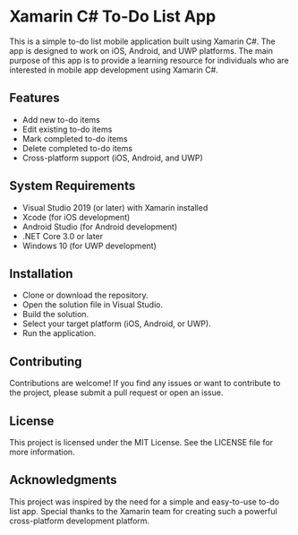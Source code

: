 # Xamarin C# To-Do List App

This is a simple to-do list mobile application built using Xamarin C#. The app is designed to work on iOS, Android, and UWP platforms. The main purpose of this app is to provide a learning resource for individuals who are interested in mobile app development using Xamarin C#.

<h2>Features</h2>

* Add new to-do items
* Edit existing to-do items
* Mark completed to-do items
* Delete completed to-do items
* Cross-platform support (iOS, Android, and UWP)

<h2>System Requirements</h2>

* Visual Studio 2019 (or later) with Xamarin installed
* Xcode (for iOS development)
* Android Studio (for Android development)
* .NET Core 3.0 or later
* Windows 10 (for UWP development)

<h2>Installation</h2>

* Clone or download the repository.
* Open the solution file in Visual Studio.
* Build the solution.
* Select your target platform (iOS, Android, or UWP).
* Run the application.

<h2>Contributing</h2>
Contributions are welcome! If you find any issues or want to contribute to the project, please submit a pull request or open an issue.

<h2>License</h2>
This project is licensed under the MIT License. See the LICENSE file for more information.

<h2>Acknowledgments</h2>
This project was inspired by the need for a simple and easy-to-use to-do list app. Special thanks to the Xamarin team for creating such a powerful cross-platform development platform.
